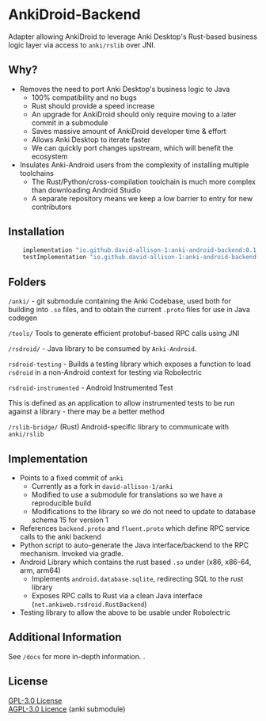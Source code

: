 # AnkiDroid-Backend

Adapter allowing AnkiDroid to leverage Anki Desktop's Rust-based business logic layer via access to `anki/rslib` over JNI.

## Why?

* Removes the need to port Anki Desktop's business logic to Java
   * 100% compatibility and no bugs
   * Rust should provide a speed increase
   * An upgrade for AnkiDroid should only require moving to a later commit in a submodule
   * Saves massive amount of AnkiDroid developer time & effort
   * Allows Anki Desktop to iterate faster
   * We can quickly port changes upstream, which will benefit the ecosystem
* Insulates Anki-Android users from the complexity of installing multiple toolchains
   * The Rust/Python/cross-compilation toolchain is much more complex than downloading Android Studio
   * A separate repository means we keep a low barrier to entry for new contributors

## Installation

```gradle
    implementation "io.github.david-allison-1:anki-android-backend:0.1.5"
    testImplementation "io.github.david-allison-1:anki-android-backend-testing:0.1.5"
```

## Folders

`/anki/` - git submodule containing the Anki Codebase, used both for building into `.so` files, and to obtain the current `.proto` files for use in Java codegen

`/tools/` Tools to generate efficient protobuf-based RPC calls using JNI

`/rsdroid/` - Java library to be consumed by `Anki-Android`.

`rsdroid-testing` - Builds a testing library which exposes a function to load `rsdroid` in a non-Android context for testing via Robolectric

`rsdroid-instrumented` - Android Instrumented Test 

This is defined as an application to allow instrumented tests to be run against a library - there may be a better method

`/rslib-bridge/` (Rust) Android-specific library to communicate with `anki/rslib`

## Implementation

* Points to a fixed commit of `anki` 
  * Currently as a fork in `david-allison-1/anki` 
  * Modified to use a submodule for translations so we have a reproducible build
  * Modifications to the library so we do not need to update to database schema 15 for version 1
* References `backend.proto` and `fluent.proto` which define RPC service calls to the anki backend
* Python script to auto-generate the Java interface/backend to the RPC mechanism. Invoked via gradle.
* Android Library which contains the rust based `.so` under (x86, x86-64, arm, arm64)
   * Implements `android.database.sqlite`, redirecting SQL to the rust library
   * Exposes RPC calls to Rust via a clean Java interface (`net.ankiweb.rsdroid.RustBackend`)
* Testing library to allow the above to be usable under Robolectric


## Additional Information

See `/docs` for more in-depth information.
.
## License

[GPL-3.0 License](https://github.com/ankidroid/Anki-Android/blob/master/COPYING)  
[AGPL-3.0 Licence](https://github.com/david-allison-1/anki/blob/master/LICENSE) (anki submodule)
